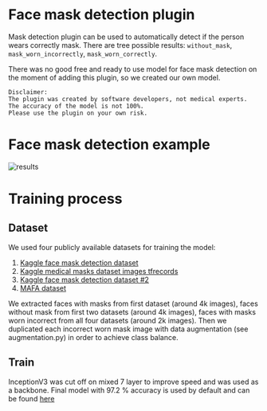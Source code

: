 # Face mask detection plugin

Mask detection plugin can be used to automatically detect if the person wears correctly mask.
There are tree possible results: `without_mask`, `mask_worn_incorrectly`, `mask_worn_correctly`. 

There was no good free and ready to use model for face mask detection on the moment of adding this plugin, so we created our own model.
```
Disclaimer:
The plugin was created by software developers, not medical experts. 
The accuracy of the model is not 100%.
Please use the plugin on your own risk.
```

# Face mask detection example

![results](https://user-images.githubusercontent.com/3736126/130656086-3167421e-f697-4837-8cf9-e3889d49a44d.png)

# Training process

## Dataset

We used four publicly available datasets for training the model:

1. [Kaggle face mask detection dataset](https://www.kaggle.com/andrewmvd/face-mask-detection)
2. [Kaggle medical masks dataset images tfrecords](https://www.kaggle.com/ivandanilovich/medical-masks-dataset-images-tfrecords)
3. [Kaggle face mask detection dataset #2](https://www.kaggle.com/wobotintelligence/face-mask-detection-dataset?select=train.csv)
4. [MAFA dataset](https://drive.google.com/drive/folders/1nbtM1n0--iZ3VVbNGhocxbnBGhMau_OG)

We extracted faces with masks from first dataset (around 4k images), faces without mask from first two datasets (around 4k images),
faces with masks worn incorrect from all four datasets (around 2k images).
Then we duplicated each incorrect worn mask image with data augmentation (see augmentation.py) in order to achieve class balance.

## Train

InceptionV3 was cut off on mixed 7 layer to improve speed and was used as a backbone. 
Final model with 97.2 % accuracy is used by default and can be found [here](https://drive.google.com/file/d/1jm2Wd2JEZxhS8O1JjV-kfBOyOYUMxKHq/view?usp=sharing)
